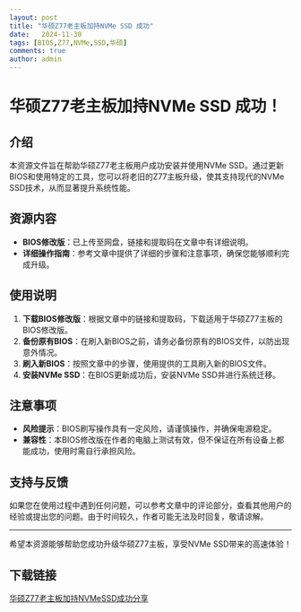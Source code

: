 ```yaml
---
layout: post
title: "华硕Z77老主板加持NVMe SSD 成功"
date:   2024-11-30
tags: [BIOS,Z77,NVMe,SSD,华硕]
comments: true
author: admin
---
```

# 华硕Z77老主板加持NVMe SSD 成功！

## 介绍

本资源文件旨在帮助华硕Z77老主板用户成功安装并使用NVMe SSD。通过更新BIOS和使用特定的工具，您可以将老旧的Z77主板升级，使其支持现代的NVMe SSD技术，从而显著提升系统性能。

## 资源内容

- **BIOS修改版**：已上传至网盘，链接和提取码在文章中有详细说明。
- **详细操作指南**：参考文章中提供了详细的步骤和注意事项，确保您能够顺利完成升级。

## 使用说明

1. **下载BIOS修改版**：根据文章中的链接和提取码，下载适用于华硕Z77主板的BIOS修改版。
2. **备份原有BIOS**：在刷入新BIOS之前，请务必备份原有的BIOS文件，以防出现意外情况。
3. **刷入新BIOS**：按照文章中的步骤，使用提供的工具刷入新的BIOS文件。
4. **安装NVMe SSD**：在BIOS更新成功后，安装NVMe SSD并进行系统迁移。

## 注意事项

- **风险提示**：BIOS刷写操作具有一定风险，请谨慎操作，并确保电源稳定。
- **兼容性**：本BIOS修改版在作者的电脑上测试有效，但不保证在所有设备上都能成功，使用时需自行承担风险。

## 支持与反馈

如果您在使用过程中遇到任何问题，可以参考文章中的评论部分，查看其他用户的经验或提出您的问题。由于时间较久，作者可能无法及时回复，敬请谅解。

---

希望本资源能够帮助您成功升级华硕Z77主板，享受NVMe SSD带来的高速体验！

## 下载链接

[华硕Z77老主板加持NVMeSSD成功分享](https://pan.quark.cn/s/86e8a5c160cc)